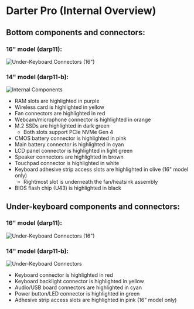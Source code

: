 # Darter Pro (Internal Overview)

## Bottom components and connectors:

### 16" model (darp11):

![Under-Keyboard Connectors (16")](./img/components-highlighted-16.webp)

### 14" model (darp11-b):

![Internal Components](./img/components-highlighted-14.webp)

- RAM slots are highlighted in purple
- Wireless card is highlighted in yellow
- Fan connectors are highlighted in red
- Webcam/microphone connector is highlighted in orange
- M.2 SSDs are highlighted in dark green
    - Both slots support PCIe NVMe Gen 4
- CMOS battery connector is highlighted in pink
- Main battery connector is highlighted in cyan
- LCD panel connector is highlighted in light green
- Speaker connectors are highlighted in brown
- Touchpad connector is highlighted in white
- Keyboard adhesive strip access slots are highlighted in olive (16" model only)
    - Rightmost slot is underneath the fan/heatsink assembly
- BIOS flash chip (U43) is highlighted in black

## Under-keyboard components and connectors:

### 16" model (darp11):

![Under-Keyboard Connectors (16")](./img/under-keyboard-16.webp)

### 14" model (darp11-b):

![Under-Keyboard Connectors](./img/under-keyboard-14.webp)

- Keyboard connector is highlighted in red
- Keyboard backlight connector is highlighted in yellow
- Audio/USB board connectors are highlighted in cyan
- Power button/LED connector is highlighted in green
- Adhesive strip access slots are highlighted in pink (16" model only)
